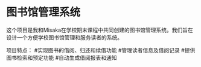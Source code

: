 # 图书馆管理系统
这个项目是我和Misaka在学校期末课程中共同创建的图书馆管理系统。我们旨在设计一个方便学校图书馆管理和服务读者的系统。

项目特点：
#实现图书的借阅、归还和续借功能
#管理读者信息及借阅记录
#提供图书检索和预定功能
#自动生成借阅报表和通知
